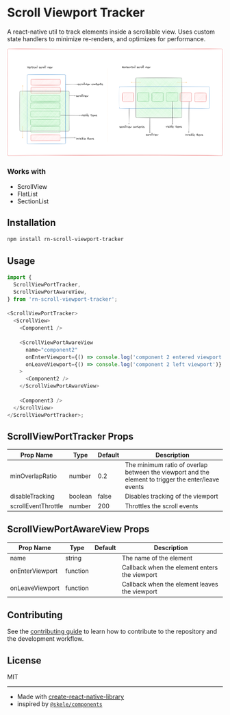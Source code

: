 # Scroll Viewport Tracker

A react-native util to track elements inside a scrollable view. Uses custom state handlers to minimize re-renders, and optimizes for performance.

![diagram](./docs/viewport.png)

### Works with

- ScrollView
- FlatList
- SectionList

## Installation

```sh
npm install rn-scroll-viewport-tracker
```

## Usage

```js
import {
  ScrollViewPortTracker,
  ScrollViewPortAwareView,
} from 'rn-scroll-viewport-tracker';

<ScrollViewPortTracker>
  <ScrollView>
    <Component1 />

    <ScrollViewPortAwareView
      name="component2"
      onEnterViewport={() => console.log('component 2 entered viewport')}
      onLeaveViewport={() => console.log('component 2 left viewport')}
    >
      <Component2 />
    </ScrollViewPortAwareView>

    <Component3 />
  </ScrollView>
</ScrollViewPortTracker>;
```

## ScrollViewPortTracker Props

| Prop Name           | Type    | Default | Description                                                                                         |
| ------------------- | ------- | ------- | --------------------------------------------------------------------------------------------------- |
| minOverlapRatio     | number  | 0.2     | The minimum ratio of overlap between the viewport and the element to trigger the enter/leave events |
| disableTracking     | boolean | false   | Disables tracking of the viewport                                                                   |
| scrollEventThrottle | number  | 200     | Throttles the scroll events                                                                         |

## ScrollViewPortAwareView Props

| Prop Name       | Type     | Default | Description                                   |
| --------------- | -------- | ------- | --------------------------------------------- |
| name            | string   |         | The name of the element                       |
| onEnterViewport | function |         | Callback when the element enters the viewport |
| onLeaveViewport | function |         | Callback when the element leaves the viewport |

## Contributing

See the [contributing guide](CONTRIBUTING.md) to learn how to contribute to the repository and the development workflow.

## License

MIT

---

- Made with [create-react-native-library](https://github.com/callstack/react-native-builder-bob)
- inspired by [`@skele/components`](https://github.com/netceteragroup/skele/tree/master/packages/components)
